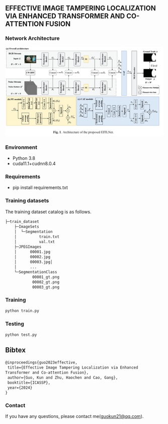 ## EFFECTIVE IMAGE TAMPERING LOCALIZATION VIA ENHANCED TRANSFORMER AND CO-ATTENTION FUSION 
### Network Architecture
![EITLNet](./EITLNet.png)



### Environment

- Python 3.8
- cuda11.1+cudnn8.0.4

### Requirements

- pip install requirements.txt

### Training datasets

The training dataset catalog is as follows.

```
├─train_dataset
    ├─ImageSets
    │  └─Segmentation
    │          train.txt
    │          val.txt
    ├─JPEGImages
    │      00001.jpg
    │      00002.jpg
    │      00003.jpg│      
    │      ...
    └─SegmentationClass
            00001_gt.png
            00002_gt.png
            00003_gt.png
```



### Training
```python
python train.py
```

### Testing

```
python test.py
```

## Bibtex
 ```
@inproceedings{guo2023effective,
  title={Effective Image Tampering Localization via Enhanced Transformer and Co-attention Fusion},
  author={Guo, Kun and Zhu, Haochen and Cao, Gang},
  booktitle={ICASSP},
  year={2024}
}
 ```
### Contact

If you have any questions, please contact me(guokun21@qq.com).
